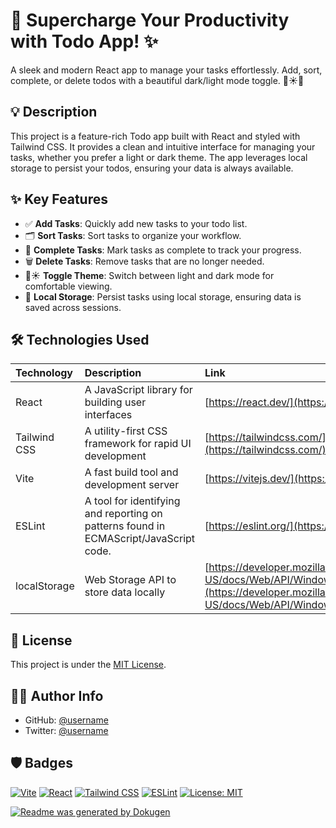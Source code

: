 # 🚀 Supercharge Your Productivity with Todo App! ✨

A sleek and modern React app to manage your tasks effortlessly. Add, sort,
complete, or delete todos with a beautiful dark/light mode toggle. 📝☀️🌙

## 💡 Description

This project is a feature-rich Todo app built with React and styled with
Tailwind CSS. It provides a clean and intuitive interface for managing your
tasks, whether you prefer a light or dark theme. The app leverages local storage
to persist your todos, ensuring your data is always available.

## ✨ Key Features

-   ✅ **Add Tasks**: Quickly add new tasks to your todo list.
-   🗂️ **Sort Tasks**: Sort tasks to organize your workflow.
-   💯 **Complete Tasks**: Mark tasks as complete to track your progress.
-   🗑️ **Delete Tasks**: Remove tasks that are no longer needed.
-   🌙☀️ **Toggle Theme**: Switch between light and dark mode for comfortable
    viewing.
-   💾 **Local Storage**: Persist tasks using local storage, ensuring data is
    saved across sessions.

## 🛠️ Technologies Used

| Technology   | Description                                                                           | Link                                                                                                                                         |
| :----------- | :------------------------------------------------------------------------------------ | :------------------------------------------------------------------------------------------------------------------------------------------- |
| React        | A JavaScript library for building user interfaces                                     | [https://react.dev/](https://react.dev/)                                                                                                     |
| Tailwind CSS | A utility-first CSS framework for rapid UI development                                | [https://tailwindcss.com/](https://tailwindcss.com/)                                                                                         |
| Vite         | A fast build tool and development server                                              | [https://vitejs.dev/](https://vitejs.dev/)                                                                                                   |
| ESLint       | A tool for identifying and reporting on patterns found in ECMAScript/JavaScript code. | [https://eslint.org/](https://eslint.org/)                                                                                                   |
| localStorage | Web Storage API to store data locally                                                 | [https://developer.mozilla.org/en-US/docs/Web/API/Window/localStorage](https://developer.mozilla.org/en-US/docs/Web/API/Window/localStorage) |

## 📄 License

This project is under the [MIT License](LICENSE).

## 🧑‍💻 Author Info

-   GitHub: [@username](https://github.com/DeraTheOz)
-   Twitter: [@username](https://twitter.com/deraamaobi)

## 🛡️ Badges

[![Vite](https://img.shields.io/badge/Vite-646CFF?style=flat-square&logo=vite&logoColor=white)](https://vitejs.dev/)
[![React](https://img.shields.io/badge/React-20232A?style=flat-square&logo=react&logoColor=61DAFB)](https://react.dev/)
[![Tailwind CSS](https://img.shields.io/badge/Tailwind%20CSS-38B2AC?style=flat-square&logo=tailwind-css&logoColor=white)](https://tailwindcss.com/)
[![ESLint](https://img.shields.io/badge/ESLint-4B32C3?style=flat-square&logo=eslint&logoColor=white)](https://eslint.org/)
[![License: MIT](https://img.shields.io/badge/License-MIT-yellow.svg)](https://opensource.org/licenses/MIT)

[![Readme was generated by Dokugen](https://img.shields.io/badge/Readme%20was%20generated%20by-Dokugen-brightgreen)](https://www.npmjs.com/package/dokugen)
